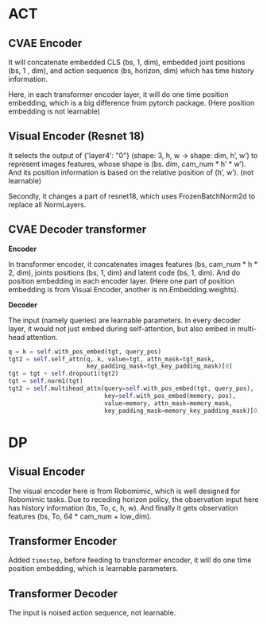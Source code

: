 # ACT

## CVAE Encoder

It will concatenate embedded CLS (bs, 1, dim), embedded joint positions (bs, 1 , dim), and action sequence (bs, horizon, dim) which has time history information.

Here, in each transformer encoder layer, it will do one time position embedding, which is a big difference from pytorch package. (Here position embedding is not learnable)

## Visual Encoder (Resnet 18)

It selects the output of {'layer4': "0"} (shape: 3, h, w -> shape: dim, h’, w’) to represent images features, whose shape is (bs. dim, cam_num * h’ * w’). And its position information is based on the relative position of (h’, w’). (not learnable)

Secondly, it changes a part of resnet18, which uses FrozenBatchNorm2d to replace all NormLayers.

## CVAE Decoder transformer

**Encoder**

In transformer encoder, it concatenates images features (bs, cam_num * h * 2, dim), joints positions (bs, 1, dim) and latent code (bs, 1, dim). And do position embedding in each encoder layer. (Here one part of position embedding is from Visual Encoder, another is nn.Embedding.weights).

**Decoder**

The input (namely queries) are learnable parameters. In every decoder layer, it would not just embed during self-attention, but also embed in multi-head attention.

```python
q = k = self.with_pos_embed(tgt, query_pos)
tgt2 = self.self_attn(q, k, value=tgt, attn_mask=tgt_mask,
                      key_padding_mask=tgt_key_padding_mask)[0]
tgt = tgt + self.dropout1(tgt2)
tgt = self.norm1(tgt)
tgt2 = self.multihead_attn(query=self.with_pos_embed(tgt, query_pos),
                           key=self.with_pos_embed(memory, pos),
                           value=memory, attn_mask=memory_mask,
                           key_padding_mask=memory_key_padding_mask)[0]
```

# DP

## Visual Encoder

The visual encoder here is from Robomimic, which is well designed for Robomimic tasks. Due to receding horizon policy, the observation input here has history information (bs, To, c, h, w). And finally it gets observation features (bs, To, 64 * cam_num + low_dim). 

## Transformer Encoder

Added `timestep`, before feeding to transformer encoder, it will do one time position embedding, which is learnable parameters. 

## Transformer Decoder

The input is noised action sequence, not learnable. 
